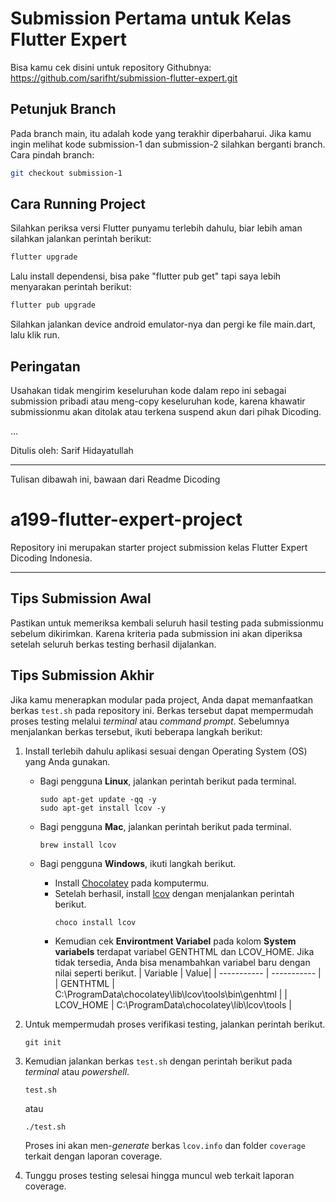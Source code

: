 # Submission Pertama untuk Kelas Flutter Expert

Bisa kamu cek disini untuk repository Githubnya:
https://github.com/sarifht/submission-flutter-expert.git

## Petunjuk Branch

Pada branch main, itu adalah kode yang terakhir diperbaharui. Jika kamu ingin melihat kode submission-1 dan submission-2 silahkan berganti branch. Cara pindah branch:

```bash
git checkout submission-1
```

## Cara Running Project

Silahkan periksa versi Flutter punyamu terlebih dahulu, biar lebih aman silahkan jalankan perintah berikut:

```bash
flutter upgrade
```

Lalu install dependensi, bisa pake "flutter pub get" tapi saya lebih menyarakan perintah berikut:

```bash
flutter pub upgrade
```

Silahkan jalankan device android emulator-nya dan pergi ke file main.dart, lalu klik run.

## Peringatan

Usahakan tidak mengirim keseluruhan kode dalam repo ini sebagai submission pribadi atau meng-copy keseluruhan kode, karena khawatir submissionmu akan ditolak atau terkena suspend akun dari pihak Dicoding.

...

Ditulis oleh: Sarif Hidayatullah

---

Tulisan dibawah ini, bawaan dari Readme Dicoding

# a199-flutter-expert-project

Repository ini merupakan starter project submission kelas Flutter Expert Dicoding Indonesia.

---

## Tips Submission Awal

Pastikan untuk memeriksa kembali seluruh hasil testing pada submissionmu sebelum dikirimkan. Karena kriteria pada submission ini akan diperiksa setelah seluruh berkas testing berhasil dijalankan.

## Tips Submission Akhir

Jika kamu menerapkan modular pada project, Anda dapat memanfaatkan berkas `test.sh` pada repository ini. Berkas tersebut dapat mempermudah proses testing melalui _terminal_ atau _command prompt_. Sebelumnya menjalankan berkas tersebut, ikuti beberapa langkah berikut:

1. Install terlebih dahulu aplikasi sesuai dengan Operating System (OS) yang Anda gunakan.

   - Bagi pengguna **Linux**, jalankan perintah berikut pada terminal.

     ```
     sudo apt-get update -qq -y
     sudo apt-get install lcov -y
     ```

   - Bagi pengguna **Mac**, jalankan perintah berikut pada terminal.
     ```
     brew install lcov
     ```
   - Bagi pengguna **Windows**, ikuti langkah berikut.
     - Install [Chocolatey](https://chocolatey.org/install) pada komputermu.
     - Setelah berhasil, install [lcov](https://community.chocolatey.org/packages/lcov) dengan menjalankan perintah berikut.
       ```
       choco install lcov
       ```
     - Kemudian cek **Environtment Variabel** pada kolom **System variabels** terdapat variabel GENTHTML dan LCOV_HOME. Jika tidak tersedia, Anda bisa menambahkan variabel baru dengan nilai seperti berikut.
       | Variable | Value|
       | ----------- | ----------- |
       | GENTHTML | C:\ProgramData\chocolatey\lib\lcov\tools\bin\genhtml |
       | LCOV_HOME | C:\ProgramData\chocolatey\lib\lcov\tools |

2. Untuk mempermudah proses verifikasi testing, jalankan perintah berikut.
   ```
   git init
   ```
3. Kemudian jalankan berkas `test.sh` dengan perintah berikut pada _terminal_ atau _powershell_.
   ```
   test.sh
   ```
   atau
   ```
   ./test.sh
   ```
   Proses ini akan men-_generate_ berkas `lcov.info` dan folder `coverage` terkait dengan laporan coverage.
4. Tunggu proses testing selesai hingga muncul web terkait laporan coverage.
